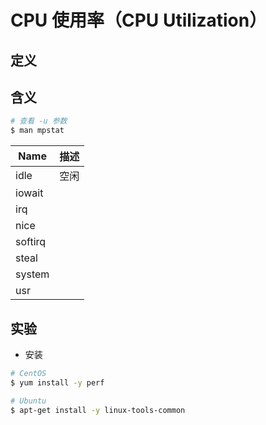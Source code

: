 # CPU 使用率（CPU Utilization）

## 定义

## 含义

```sh
# 查看 -u 参数
$ man mpstat
```

| Name    | 描述 |
| ------- | ---- |
| idle    | 空闲 |
| iowait  |      |
| irq     |      |
| nice    |      |
| softirq |      |
| steal   |      |
| system  |      |
| usr     |      |

## 实验

* 安装

```sh
# CentOS
$ yum install -y perf

# Ubuntu
$ apt-get install -y linux-tools-common
```